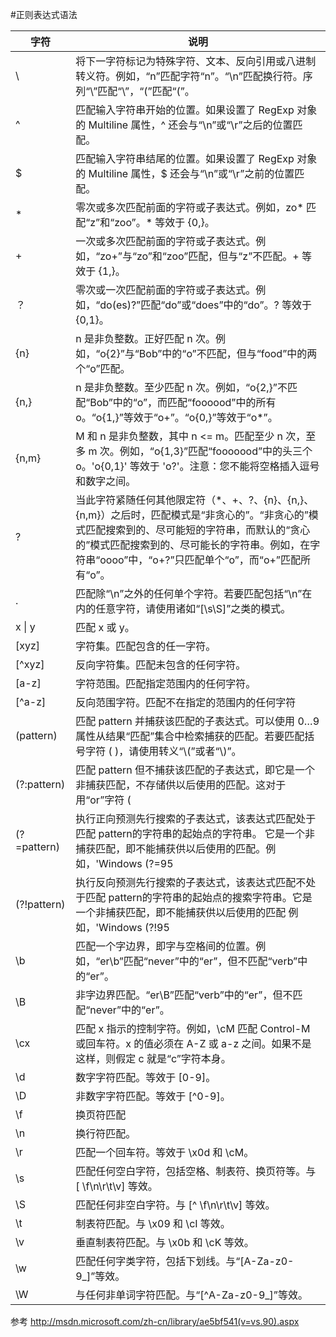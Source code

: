 
#正则表达式语法


字符    	| 说明
-------		| -------------
 \			| 将下一字符标记为特殊字符、文本、反向引用或八进制转义符。例如，“n”匹配字符“n”。“\n”匹配换行符。序列“\\”匹配“\”，“\(”匹配“(”。
 ^			| 匹配输入字符串开始的位置。如果设置了 RegExp 对象的 Multiline 属性，^ 还会与“\n”或“\r”之后的位置匹配。
 $	 		| 匹配输入字符串结尾的位置。如果设置了 RegExp 对象的 Multiline 属性，$ 还会与“\n”或“\r”之前的位置匹配。
 *			| 零次或多次匹配前面的字符或子表达式。例如，zo* 匹配“z”和“zoo”。* 等效于 {0,}。
 +	 		| 一次或多次匹配前面的字符或子表达式。例如，“zo+”与“zo”和“zoo”匹配，但与“z”不匹配。+ 等效于 {1,}。
 ？	  		| 零次或一次匹配前面的字符或子表达式。例如，“do(es)?”匹配“do”或“does”中的“do”。? 等效于 {0,1}。
 {n}		| n 是非负整数。正好匹配 n 次。例如，“o{2}”与“Bob”中的“o”不匹配，但与“food”中的两个“o”匹配。
 {n,}		| n 是非负整数。至少匹配 n 次。例如，“o{2,}”不匹配“Bob”中的“o”，而匹配“foooood”中的所有 o。“o{1,}”等效于“o+”。“o{0,}”等效于“o*”。
 {n,m}		| M 和 n 是非负整数，其中 n <= m。匹配至少 n 次，至多 m 次。例如，“o{1,3}”匹配“fooooood”中的头三个 o。'o{0,1}' 等效于 'o?'。注意：您不能将空格插入逗号和数字之间。
 ?			| 当此字符紧随任何其他限定符（*、+、?、{n}、{n,}、{n,m}）之后时，匹配模式是“非贪心的”。“非贪心的”模式匹配搜索到的、尽可能短的字符串，而默认的“贪心的”模式匹配搜索到的、尽可能长的字符串。例如，在字符串“oooo”中，“o+?”只匹配单个“o”，而“o+”匹配所有“o”。
 .			| 匹配除“\n”之外的任何单个字符。若要匹配包括“\n”在内的任意字符，请使用诸如“[\s\S]”之类的模式。
 x \\| y	| 匹配 x 或 y。
 [xyz]		| 字符集。匹配包含的任一字符。
 [^xyz]		| 反向字符集。匹配未包含的任何字符。
 [a-z]		| 字符范围。匹配指定范围内的任何字符。
 [^a-z]		| 反向范围字符。匹配不在指定的范围内的任何字符
(pattern)	| 匹配 pattern 并捕获该匹配的子表达式。可以使用 $0…$9 属性从结果“匹配”集合中检索捕获的匹配。若要匹配括号字符 ( )，请使用转义“\\(”或者“\\)”。
(?:pattern)	| 匹配 pattern 但不捕获该匹配的子表达式，即它是一个非捕获匹配，不存储供以后使用的匹配。这对于用“or”字符 (|) 组合模式部件的情况很有用。例如，'industr(?:y|ies) 是比 'industry|industries' 更经济的表达式。
(?=pattern)	| 执行正向预测先行搜索的子表达式，该表达式匹配处于匹配 pattern的字符串的起始点的字符串。 它是一个非捕获匹配，即不能捕获供以后使用的匹配。例如，'Windows (?=95|98|NT|2000)' 匹配“Windows 2000” 中的“Windows”，但不匹配“Windows 3.1”中的“Windows”。预测先行不占用字符，即发生匹配后，下一匹配的搜索紧随上一匹配之后，而不是在组成预测先行的字符后。
(?!pattern)	| 执行反向预测先行搜索的子表达式，该表达式匹配不处于匹配 pattern的字符串的起始点的搜索字符串。它是一个非捕获匹配，即不能捕获供以后使用的匹配 例如，'Windows (?!95|98|NT|2000)' 匹配“Windows 3.1”中的 “Windows”，但不匹配“Windows 2000”中的“Windows”。预测先行不占用字符，即发生匹配后，下一匹配的搜索紧随上一匹配之后，而不是在组成预测先行的字符后。
 \b 		| 匹配一个字边界，即字与空格间的位置。例如，“er\b”匹配“never”中的“er”，但不匹配“verb”中的“er”。
 \B 		| 非字边界匹配。“er\B”匹配“verb”中的“er”，但不匹配“never”中的“er”。
 \cx		| 匹配 x 指示的控制字符。例如，\cM 匹配 Control-M 或回车符。x 的值必须在 A-Z 或 a-z 之间。如果不是这样，则假定 c 就是“c”字符本身。
 \d 		| 数字字符匹配。等效于 [0-9]。
 \D 		| 非数字字符匹配。等效于 [^0-9]。
 \f 		| 换页符匹配
 \n 		| 换行符匹配。
 \r 		| 匹配一个回车符。等效于 \x0d 和 \cM。
 \s 		| 匹配任何空白字符，包括空格、制表符、换页符等。与 [ \f\n\r\t\v] 等效。
 \S 		| 匹配任何非空白字符。与 [^ \f\n\r\t\v] 等效。
 \t 		| 制表符匹配。与 \x09 和 \cI 等效。
 \v 		| 垂直制表符匹配。与 \x0b 和 \cK 等效。
 \w 		| 匹配任何字类字符，包括下划线。与“[A-Za-z0-9_]”等效。
 \W 		| 与任何非单词字符匹配。与“[^A-Za-z0-9_]”等效。



参考 http://msdn.microsoft.com/zh-cn/library/ae5bf541(v=vs.90).aspx


